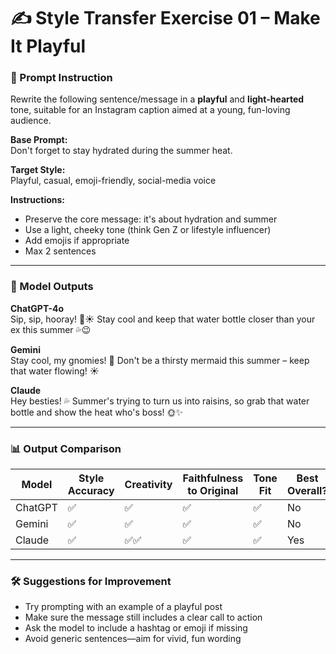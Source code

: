 # ✍️ Style Transfer Exercise 01 – Make It Playful

### 🧾 Prompt Instruction

Rewrite the following sentence/message in a **playful** and **light-hearted** tone, suitable for an Instagram caption aimed at a young, fun-loving audience.

**Base Prompt:**  
Don't forget to stay hydrated during the summer heat.

**Target Style:**  
Playful, casual, emoji-friendly, social-media voice

**Instructions:**  
- Preserve the core message: it's about hydration and summer  
- Use a light, cheeky tone (think Gen Z or lifestyle influencer)  
- Add emojis if appropriate  
- Max 2 sentences

---

### 🤖 Model Outputs

**ChatGPT-4o**  
Sip, sip, hooray! 🥤☀️ Stay cool and keep that water bottle closer than your ex this summer 💦😉

**Gemini**  
Stay cool, my gnomies! 🥤 Don't be a thirsty mermaid this summer – keep that water flowing! ☀️

**Claude**  
Hey besties! 💦 Summer's trying to turn us into raisins, so grab that water bottle and show the heat who's boss! 🌞✨

---

### 📊 Output Comparison

| Model   | Style Accuracy | Creativity | Faithfulness to Original | Tone Fit | Best Overall? |
|---------|----------------|------------|---------------------------|----------|----------------|
| ChatGPT | ✅         | ✅    | ✅                    | ✅   | No       |
| Gemini  | ✅         | ✅    | ✅                    | ✅   | No       |
| Claude  | ✅         | ✅✅     | ✅                    | ✅   | Yes     |

---

### 🛠 Suggestions for Improvement

- Try prompting with an example of a playful post  
- Make sure the message still includes a clear call to action  
- Ask the model to include a hashtag or emoji if missing  
- Avoid generic sentences—aim for vivid, fun wording

